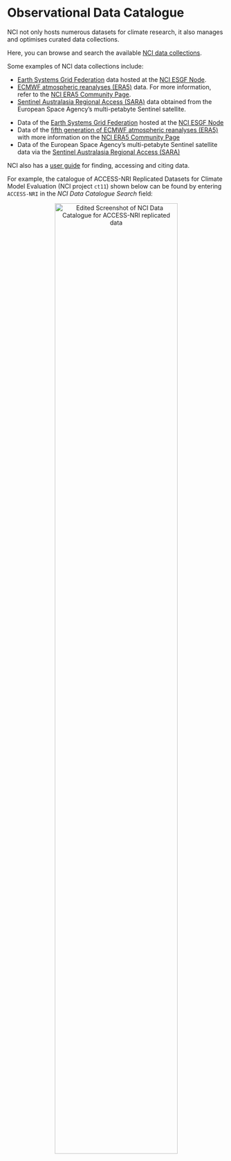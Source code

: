 # Observational Data Catalogue

NCI not only hosts numerous datasets for climate research, it also manages and optimises curated data collections.

Here, you can browse and search the available <a href="https://geonetwork.nci.org.au/" target="_blank">NCI data collections</a>.

<!-- <div class="card-container">
    <a href="https://geonetwork.nci.org.au/" target="_blank" class="vertical-card aspect-ratio2to1">
        <div class="card-image-container">
            <img src="/assets/model_evaluation/logo_nci_data_catalogs.png" alt="NCI Data Collections" class="img-contain white-background"></img>
        </div>
        <div class="card-text-container bold">Search for data here</div>
    </a>
</div> -->

Some examples of NCI data collections include:
<ul>
  <li>
    <a href="https://esgf.llnl.gov/" target="_blank">Earth Systems Grid Federation</a> data hosted at the <a href="https://esgf.nci.org.au/projects/esgf-nci/">NCI ESGF Node</a>.  
  <li>
    <a href="https://www.ecmwf.int/en/forecasts/datasets/reanalysis-datasets/era5" target="_blank">ECMWF atmospheric reanalyses (ERA5)</a> data. For more information, refer to the <a href="https://opus.nci.org.au/display/ERA5/ERA5+Community+Home" target="_blank">NCI ERA5 Community Page</a>.
    <li>
    <a href="https://copernicus.nci.org.au/sara.client/#/home" target="_blank">Sentinel Australasia Regional Access (SARA)</a> data obtained from the European Space Agency’s multi-petabyte Sentinel satellite. 
    <br>
</ul>

- Data of the <a href="https://esgf.llnl.gov/" target="_blank">Earth Systems Grid Federation</a> hosted at the <a href="https://esgf.nci.org.au/projects/esgf-nci/" target="_blank">NCI ESGF Node</a>  
- Data of the <a href="https://www.ecmwf.int/en/forecasts/dataset/ecmwf-reanalysis-v5" target="_blank">fifth generation of ECMWF atmospheric reanalyses (ERA5)</a> with more information on the <a href="https://opus.nci.org.au/display/ERA5/ERA5+Community+Home" target="_blank">NCI ERA5 Community Page</a>  
- Data of the European Space Agency’s multi-petabyte Sentinel satellite data via the <a href="https://copernicus.nci.org.au/sara.client/#/home" target="_blank">Sentinel Australasia Regional Access (SARA)</a> 

NCI also has a <a href="https://opus.nci.org.au/display/NDP/Data+Catalogue" target="_blank">user guide</a> for finding, accessing and citing data.

For example, the catalogue of ACCESS-NRI Replicated Datasets for Climate Model Evaluation (NCI project `ct11`) shown below can be found by entering `ACCESS-NRI` in the <i>NCI Data Catalogue Search</i> field: 

<div style="text-align: center;">
    <a href="https://geonetwork.nci.org.au/geonetwork/srv/eng/catalog.search#/metadata/f7199_2480_5432_9703" target="_blank"><img src="../../assets/model_evaluation/obs_data_ct11.png" alt="Edited Screenshot of NCI Data Catalogue for ACCESS-NRI replicated data" width="75%"/></a>
</div>

<!-- In particular, we want to highlight the Coupled Model Intercomparison Project Phases 6 and 5 that are hosted by NCI as a sponsor of the [Earth System Grid Federation (ESGF)](https://esgf.nci.org.au/projects/esgf-nci/). The ESGF are federated data centres across the globe that enable access to the largest archive of climate data world-wide. This portal allows you to find, select and download data files from the federation. -->